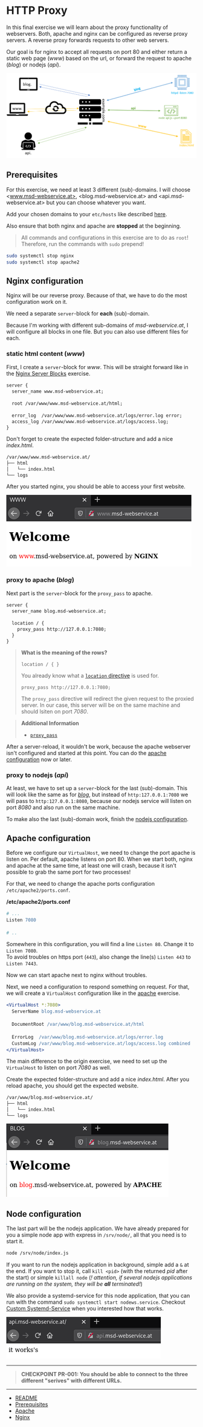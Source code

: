 # HTTP Proxy

In this final exercise we will learn about the proxy functionality of webservers.
Both, apache and nginx can be configured as reverse proxy servers.
A reverse proxy forwards requests to other web servers.

Our goal is for nginx to accept all requests on port 80 and either return a static web page (*www*) based on the url, or forward the request to apache (*blog*) or nodejs (*api*).

![proxy architecture](img/proxy.png)

## Prerequisites

For this exercise, we need at least 3 different (sub)-domains. I will choose <www.msd-webservice.at>, <blog.msd-webservice.at> and <api.msd-webservice.at> but you can choose whatever you want.

Add your chosen domains to your `etc/hosts` like described [here](00_prerequisites.md).

Also ensure that both nginx and apache are **stopped** at the beginning.

> All commands and configurations in this exercise are to do as `root`!  
> Therefore, run the commands with `sudo` prepend!

```bash
sudo systemctl stop nginx
sudo systemctl stop apache2
```

## Nginx configuration

Nginx will be our reverse proxy. Because of that, we have to do the most configuration work on it.

We need a separate `server`-block for **each** (sub)-domain.

Because I'm working with different sub-domains of *msd-webservice.at*, I will configure all blocks in one file. But you can also use different files for each.

### static html content (*www*)

First, I create a `server`-block for *www*. This will be straight forward like in the [Nginx Server Blocks](02_nginx.md#server-blocks-vhost) exercise.

```
server {
  server_name www.msd-webservice.at;

  root /var/www/www.msd-webservice.at/html;

  error_log  /var/www/www.msd-webservice.at/logs/error.log error;
  access_log /var/www/www.msd-webservice.at/logs/access.log;
}
```

Don't forget to create the expected folder-structure and add a nice *index.html*.

```tree
/var/www/www.msd-webservice.at/
├── html
│   └── index.html
└── logs
```

After you started nginx, you should be able to access your first website.

![www](img/www.png)

### proxy to apache (*blog*)

Next part is the `server`-block for the `proxy_pass` to apache.

```nginx
server {
  server_name blog.msd-webservice.at;

  location / {
    proxy_pass http://127.0.0.1:7080;
  }
}
```

> **What is the meaning of the rows?**
> ```nginx
> location / { }
> ```
> You already know what a [`location` directive](02_nginx.md#location) is used for. 
> ```nginx
> proxy_pass http://127.0.0.1:7080;
> ```
> The `proxy_pass` directive will redirect the given request to the proxied server. In our case, this server will be on the same machine and should lsiten on port *7080*.

> **Additional Information**
> * [`proxy_pass`](https://nginx.org/en/docs/http/ngx_http_proxy_module.html#proxy_pass)

After a server-reload, it wouldn't be work, because the apache webserver isn't configured and started at this point. You can do the [apache configuration](#apache-configuration) now or later.

### proxy to nodejs (*api*)

At least, we have to set up a `server`-block for the last (sub)-domain. This will look like the same as for [*blog*](#proxy-to-apache-blog), but instead of `http:127.0.0.1:7080` we will pass to `http:127.0.0.1:8080`, because our nodejs service will listen on port *8080* and also run on the same machine.

To make also the last (sub)-domain work, finish the [nodejs configuration](#node-configuration).


## Apache configuration

Before we configure our `VirtualHost`, we need to change the port apache is listen on. Per default, apache listens on port 80. When we start both, nginx and apache at the same time, at least one will crash, because it isn't possible to grab the same port for two processes!

For that, we need to change the apache ports configuration `/etc/apache2/ports.conf`.

**/etc/apache2/ports.conf**
```apache
# ...
Listen 7080

# ..
```
Somewhere in this configuration, you will find a line `Listen 80`. Change it to `Listen 7080`.  
To avoid troubles on https port (`443`), also change the line(s) `Listen 443` to `Listen 7443`.

Now we can start apache next to nginx without troubles.

Next, we need a configuration to respond something on request. For that, we will create a `VirtualHost` configuration like in the [apache](01_apache.md#vhost) exercise.

```apache
<VirtualHost *:7080>
  ServerName blog.msd-webservice.at

  DocumentRoot /var/www/blog.msd-webservice.at/html

  ErrorLog  /var/www/blog.msd-webservice.at/logs/error.log
  CustomLog /var/www/blog.msd-webservice.at/logs/access.log combined
</VirtualHost>
```

The main difference to the origin exercise, we need to set up the `VirtualHost` to listen on port *7080* as well.

Create the expected folder-structure and add a nice *index.html*. After you reload apache, you should get the expected website.

```tree
/var/www/blog.msd-webservice.at/
├── html
│   └── index.html
└── logs
```  
![blog](img/blog.png)


## Node configuration

The last part will be the nodejs application. We have already prepared for you a simple node app with express in `/srv/node/`, all that you need is to start it.

```bash
node /srv/node/index.js
```

If you want to run the nodejs application in background, simple add a `&` at the end. If you want to stop it, call `kill <pid>` (with the returned *pid* after the start) or simple `killall node` (*! attention, if several nodejs applications are running on the system, they will be **all** terminated!*)

We also provide a systemd-service for this node application, that you can run with the command `sudo systemctl start nodews.service`. Checkout [Custom Systemd-Service](../resources/node/systemd/) when you interested how that works.


![api](img/api.png)

***

> **CHECKPOINT PR-001: You should be able to connect to the three different "serives" with different URLs.**

***

* [README](../README.md)
* [Prerequisites](00_prerequisites.md)
* [Apache](01_apache.md)
* [Nginx](02_nginx.md)

